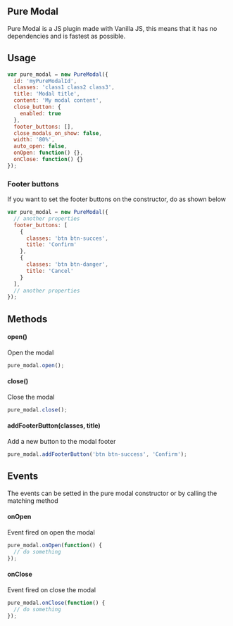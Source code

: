 ## Pure Modal
Pure Modal is a JS plugin made with Vanilla JS, this means that it has no dependencies and is fastest as possible.

## Usage
```javascript
var pure_modal = new PureModal({
  id: 'myPureModalId',
  classes: 'class1 class2 class3',
  title: 'Modal title',
  content: 'My modal content',
  close_button: {
    enabled: true
  },
  footer_buttons: [],
  close_modals_on_show: false,
  width: '80%',
  auto_open: false,
  onOpen: function() {},
  onClose: function() {}
});
```

### Footer buttons
If you want to set the footer buttons on the constructor, do as shown below
```javascript
var pure_modal = new PureModal({
  // another properties
  footer_buttons: [
    {
      classes: 'btn btn-succes',
      title: 'Confirm'
    },
    {
      classes: 'btn btn-danger',
      title: 'Cancel'
    }
  ],
  // another properties
});
```

## Methods

#### open()
Open the modal
```javascript
pure_modal.open();
```

#### close()
Close the modal
```javascript
pure_modal.close();
```

#### addFooterButton(classes, title)
Add a new button to the modal footer
```javascript
pure_modal.addFooterButton('btn btn-success', 'Confirm');
```

## Events
The events can be setted in the pure modal constructor or by calling the matching method

#### onOpen
Event fired on open the modal
```javascript
pure_modal.onOpen(function() {
  // do something
});
```

#### onClose
Event fired on close the modal
```javascript
pure_modal.onClose(function() {
  // do something
});
```
